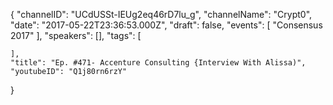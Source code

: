 {
    "channelID": "UCdUSSt-IEUg2eq46rD7lu_g",
    "channelName": "Crypt0",
    "date": "2017-05-22T23:36:53.000Z",
    "draft": false,
    "events": [
        "Consensus 2017"
    ],
    "speakers": [],
    "tags": [

    ],
    "title": "Ep. #471- Accenture Consulting {Interview With Alissa)",
    "youtubeID": "Q1j80rn6rzY"
}
